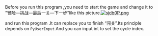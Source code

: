 
Before you run this program ,you need to start the game and change it to “冒险—挑战—最后一关—下一步”like this picture.[![sjdb0P.png](https://s3.ax1x.com/2021/01/26/sjdb0P.png)](https://imgchr.com/i/sjdb0P)

and run this program .It can replace you to finish “闯关”.Its principle depends on `PyUserInput`.And you can input int to set the cycle index.

